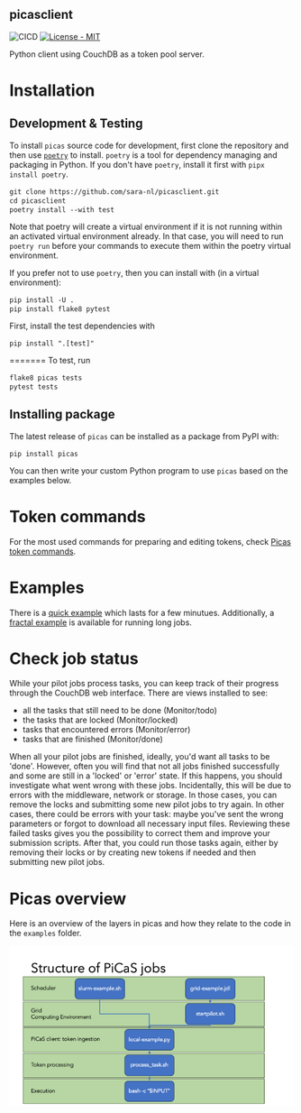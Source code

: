 picasclient
-----------

![CICD](https://github.com/sara-nl/picasclient/actions/workflows/python-app.yml/badge.svg) [![License - MIT](https://img.shields.io/github/license/sara-nl/picasclient)](https://github.com/sara-nl/picasclient/blob/main/LICENSE)

Python client using CouchDB as a token pool server.

Installation
============

Development & Testing
---------------------

To install `picas` source code for development, first clone the repository and then use [`poetry`](https://python-poetry.org/docs/) to install. `poetry` is a tool for dependency managing and packaging in Python. If you don't have `poetry`, install it first with `pipx install poetry`.
```
git clone https://github.com/sara-nl/picasclient.git
cd picasclient
poetry install --with test
```
Note that poetry will create a virtual environment if it is not running within an activated virtual environment already. In that case, you will need to run `poetry run` before your commands to execute them within the poetry virtual environment.

If you prefer not to use `poetry`, then you can install with (in a virtual environment):
```
pip install -U .
pip install flake8 pytest
```


First, install the test dependencies with 
```
pip install ".[test]"
```
=======
To test, run
```
flake8 picas tests
pytest tests
```

Installing package
------------------
The latest release of `picas` can be installed as a package from PyPI with:
```
pip install picas
```
You can then write your custom Python program to use `picas` based on the examples below. 


Token commands
========

For the most used commands for preparing and editing tokens, check [Picas token commands](/docs/token-commands.md).


Examples
========

There is a [quick example](/docs/quick-example.md) which lasts for a few minutues. Additionally, a [fractal example](/docs/fractal-example.md) is available for running long jobs.



Check job status
========

While your pilot jobs process tasks, you can keep track of their progress through the CouchDB web interface. There are views installed to see:

 * all the tasks that still need to be done (Monitor/todo)
 * the tasks that are locked (Monitor/locked)
 * tasks that encountered errors (Monitor/error)
 * tasks that are finished (Monitor/done)

When all your pilot jobs are finished, ideally, you'd want all tasks to be 'done'. However, often you will find that not all jobs finished successfully and some are still in a 'locked' or 'error' state. If this happens, you should investigate what went wrong with these jobs. Incidentally, this will be due to errors with the middleware, network or storage. In those cases, you can remove the locks and submitting some new pilot jobs to try again. In other cases, there could be errors with your task: maybe you've sent the wrong parameters or forgot to download all necessary input files. Reviewing these failed tasks gives you the possibility to correct them and improve your submission scripts. After that, you could run those tasks again, either by removing their locks or by creating new tokens if needed and then submitting new pilot jobs.

Picas overview
==============

Here is an overview of the layers in picas and how they relate to the code in the `examples` folder.

![picas layers](./docs/picas-layers.png)

